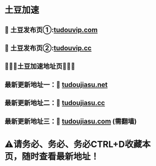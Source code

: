 # 土豆加速

</div>
</div>
</div>
</div>
</div>
<h2>🚀 土豆发布页①:<a href="https://tudouvip.com">tudouvip.com</a></h2>
<h2>🚀 土豆发布页②:<a href="https://tudouvip.cc">tudouvip.cc</a></h2>
  
  <h2>💎💎💎土豆加速地址页💎💎💎</h2>
  <h2>最新更新地址一：🚀 <a href="https://tudoujiasu.net/">tudoujiasu.net</a> </h2>	
  <h2>最新更新地址二：🚀 <a href="https://tudoujiasu.cc/">tudoujiasu.cc</a> </h2>
  <h2>最新更新地址三：🚀 <a href="https://tudoujiasu.com/">tudoujiasu.com</a>  (需翻墙)</h2>
  
 # ⚠请务必、务必、务必CTRL+D收藏本页，随时查看最新地址！
